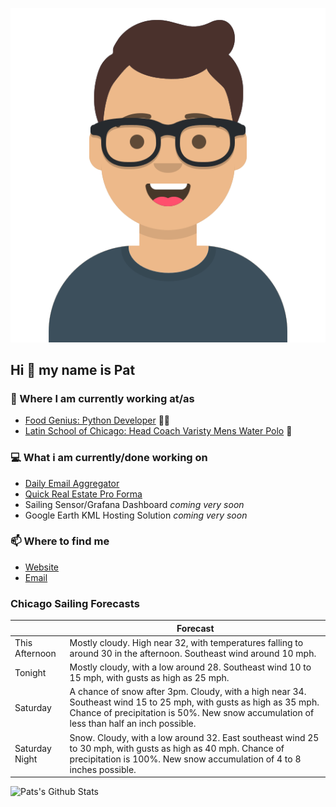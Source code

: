 [![Social banner for p-j-falconer](https://raw.githubusercontent.com/P-J-FALCONER/P-J-FALCONER/master/assets/avataaars.svg)](https://patfalconer.com/)
## Hi :wave: my name is Pat

### 💼 Where I am currently working at/as
- [Food Genius: Python Developer](https://getfoodgenius.com/) 🍔🐍
- [Latin School of Chicago: Head Coach Varisty Mens Water Polo](https://www.latinschool.org/) 🤽


### 💻 What i am currently/done working on
 - [Daily Email Aggregator](https://github.com/P-J-FALCONER/dott_daily_mail)
 - [Quick Real Estate Pro Forma](https://github.com/P-J-FALCONER/henry)
 - Sailing Sensor/Grafana Dashboard *coming very soon*
 - Google Earth KML Hosting Solution *coming very soon*

### 📫 Where to find me
 - [Website](https://patfalconer.com/)
 - [Email](mailto:patrick.j.falconer@gmail.com)


### Chicago Sailing Forecasts
|   | Forecast  |
|---|---|
| This Afternoon | Mostly cloudy. High near 32, with temperatures falling to around 30 in the afternoon. Southeast wind around 10 mph. |
| Tonight | Mostly cloudy, with a low around 28. Southeast wind 10 to 15 mph, with gusts as high as 25 mph. |
| Saturday | A chance of snow after 3pm. Cloudy, with a high near 34. Southeast wind 15 to 25 mph, with gusts as high as 35 mph. Chance of precipitation is 50%. New snow accumulation of less than half an inch possible. |
| Saturday Night | Snow. Cloudy, with a low around 32. East southeast wind 25 to 30 mph, with gusts as high as 40 mph. Chance of precipitation is 100%. New snow accumulation of 4 to 8 inches possible. |

![Pats's Github Stats](https://github-readme-stats.vercel.app/api?username=p-j-falconer&show_icons=true&theme=radical)
